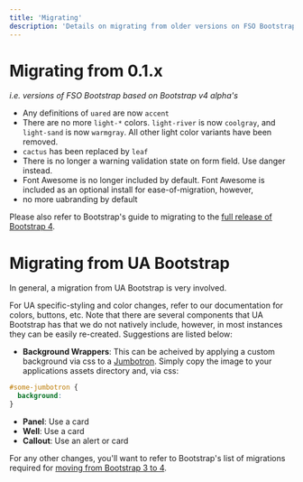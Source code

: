 ```yaml
---
title: 'Migrating'
description: 'Details on migrating from older versions on FSO Bootstrap'
---
```


# Migrating from 0.1.x

_i.e. versions of FSO Bootstrap based on Bootstrap v4 alpha's_

- Any definitions of `uared` are now `accent`
- There are no more `light-*` colors. `light-river` is now `coolgray`, and `light-sand` is now `warmgray`. All other light color variants have been removed.
- `cactus` has been replaced by `leaf`
- There is no longer a warning validation state on form field. Use danger instead.
- Font Awesome is no longer included by default. Font Awesome is included as an optional install for ease-of-migration, however, 
- no more uabranding by default

Please also refer to Bootstrap's guide to migrating to the [full release of Bootstrap 4](http://getbootstrap.com/docs/4.1/migration/).


# Migrating from UA Bootstrap

In general, a migration from UA Bootstrap is very involved. 

For UA specific-styling and color changes, refer to our documentation for colors, buttons, etc. Note that there are several components that UA Bootstrap has that we do not natively include, however, in most instances they can be easily re-created. Suggestions are listed below:

- **Background Wrappers**: This can be acheived by applying a custom background via css to a [Jumbotron](../components/jumbotron.md). Simply copy the image to your applications assets directory and, via css:
```css
#some-jumbotron {
  background: 
}
```
- **Panel**: Use a card
- **Well**: Use a card
- **Callout**: Use an alert or card

For any other changes, you'll want to refer to Bootstrap's list of migrations required for [moving from Bootstrap 3 to 4](http://getbootstrap.com/docs/4.1/migration/#summary).

